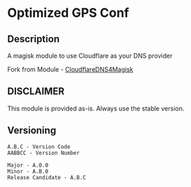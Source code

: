 # **Optimized GPS Conf**
## Description
A magisk module to use Cloudflare as your DNS provider

Fork from Module - <a href=https://github.com/Magisk-Modules-Repo/CloudflareDNS4Magisk>CloudflareDNS4Magisk</a>

## DISCLAIMER
This module is provided as-is. Always use the stable version.

## Versioning
```
A.B.C - Version Code
AABBCC - Version Number

Major - A.0.0
Minor - A.B.0
Release Candidate - A.B.C
```
